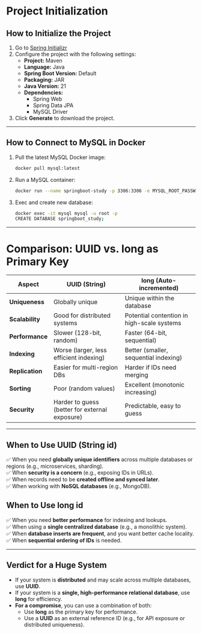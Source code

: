 # Project Initialization

## How to Initialize the Project
1. Go to [Spring Initializr](https://start.spring.io/)
2. Configure the project with the following settings:
   - **Project:** Maven
   - **Language:** Java
   - **Spring Boot Version:** Default
   - **Packaging:** JAR
   - **Java Version:** 21
   - **Dependencies:**
     - Spring Web
     - Spring Data JPA
     - MySQL Driver
3. Click **Generate** to download the project.

---

## How to Connect to MySQL in Docker

1. Pull the latest MySQL Docker image:
   ```sh
   docker pull mysql:latest
   ```
2. Run a MySQL container:
   ```sh
   docker run --name springboot-study -p 3306:3306 -e MYSQL_ROOT_PASSWORD=rootroot -d mysql:latest
   ```
3. Exec and create new database:
    ```sh
    docker exec -it mysql mysql -u root -p
    CREATE DATABASE springboot_study;
    ```

---

# Comparison: UUID vs. long as Primary Key

| **Aspect**       | **UUID (String)** | **long (Auto-incremented)** |
|------------------|------------------|-----------------------------|
| **Uniqueness**   | Globally unique   | Unique within the database  |
| **Scalability**  | Good for distributed systems | Potential contention in high-scale systems |
| **Performance**  | Slower (128-bit, random) | Faster (64-bit, sequential) |
| **Indexing**     | Worse (larger, less efficient indexing) | Better (smaller, sequential indexing) |
| **Replication**  | Easier for multi-region DBs | Harder if IDs need merging |
| **Sorting**      | Poor (random values) | Excellent (monotonic increasing) |
| **Security**     | Harder to guess (better for external exposure) | Predictable, easy to guess |

---

## When to Use **UUID (String id)**
✅ When you need **globally unique identifiers** across multiple databases or regions (e.g., microservices, sharding).  
✅ When **security is a concern** (e.g., exposing IDs in URLs).  
✅ When records need to be **created offline and synced later**.  
✅ When working with **NoSQL databases** (e.g., MongoDB).  

## When to Use **long id**
✅ When you need **better performance** for indexing and lookups.  
✅ When using a **single centralized database** (e.g., a monolithic system).  
✅ When **database inserts are frequent**, and you want better cache locality.  
✅ When **sequential ordering of IDs** is needed.  

---

## **Verdict for a Huge System**
- If your system is **distributed** and may scale across multiple databases, use **UUID**.
- If your system is a **single, high-performance relational database**, use **long** for efficiency.
- **For a compromise**, you can use a combination of both:
  - Use **long** as the primary key for performance.
  - Use a **UUID** as an external reference ID (e.g., for API exposure or distributed uniqueness).

